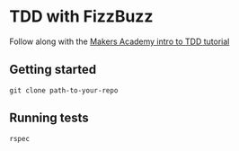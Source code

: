 # TDD with FizzBuzz

Follow along with the [Makers Academy intro to TDD tutorial](https://www.youtube.com/watch?v=CHTep2zQVAc)

## Getting started

`git clone path-to-your-repo`

## Running tests

`rspec`
